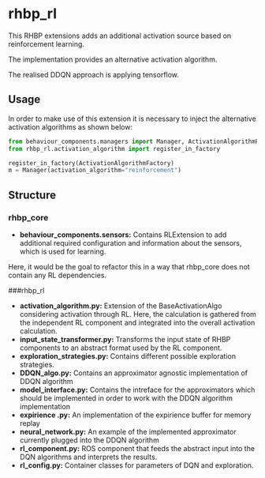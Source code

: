 # rhbp_rl

This RHBP extensions adds an additional activation source based on
reinforcement learning. 

The implementation provides an alternative activation algorithm.

The realised DDQN approach is applying tensorflow.


## Usage

In order to make use of this extension it is necessary to inject the alternative
activation algorithms as shown below:

```python
from behaviour_components.managers import Manager, ActivationAlgorithmFactory
from rhbp_rl.activation_algorithm import register_in_factory

register_in_factory(ActivationAlgorithmFactory)
m = Manager(activation_algorithm="reinforcement")

```

## Structure

### rhbp_core

* **behaviour_components.sensors:** Contains RLExtension to add additional required configuration and information about the sensors, which is used for learning. 

Here, it would be the goal to refactor this in a way that rhbp_core does not contain any RL dependencies.

###rhbp_rl
* **activation_algorithm.py:** Extension of the BaseActivationAlgo considering activation through RL. Here, the calculation is gathered from the independent RL component and integrated into the overall activation calculation.
* **input_state_transformer.py:** Transforms the input state of RHBP components to an abstract format used by the RL component.
* **exploration_strategies.py:** Contains different possible exploration strategies. 
* **DDQN_algo.py:**	Contains an approximator agnostic implementation of DDQN algorithm
* **model_interface.py:** Contains the intreface for the approximators which should be implemented in order to work with the DDQN algorithm implementation
* **expirience .py:** An implementation of the expirience buffer for memory replay
* **neural_network.py:** An example of the implemented approximator currently plugged into the DDQN algorithm
* **rl_component.py:** ROS component that feeds the abstract input into the DQN algorithms and interprets the results.
* **rl_config.py:** Container classes for parameters of DQN and exploration.



